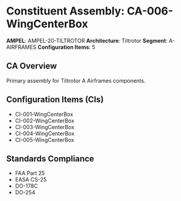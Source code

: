 # Constituent Assembly: CA-006-WingCenterBox

**AMPEL**: AMPEL-20-TILTROTOR
**Architecture**: Tiltrotor
**Segment**: A-AIRFRAMES
**Configuration Items**: 5

## CA Overview
Primary assembly for Tiltrotor A Airframes components.

## Configuration Items (CIs)
- CI-001-WingCenterBox
- CI-002-WingCenterBox
- CI-003-WingCenterBox
- CI-004-WingCenterBox
- CI-005-WingCenterBox

## Standards Compliance
- FAA Part 25
- EASA CS-25
- DO-178C
- DO-254
